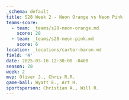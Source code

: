 ```yaml
---
_schema: default
title: S28 Week 2 - Neon Orange vs Neon Pink
teams-score:
  - team: _teams/s28-neon-orange.md
    score: 28
  - team: _teams/s28-neon-pink.md
    score: 6
location: _locations/carter-baron.md
field: '4'
date: 2025-03-16 12:30:00 -0400
season: 28
week: 2
mvp: Oliver J., Chris R.R.
game-ball: Wyatt E., Art H.
sportsperson: Christian A., Will R.
---
```

